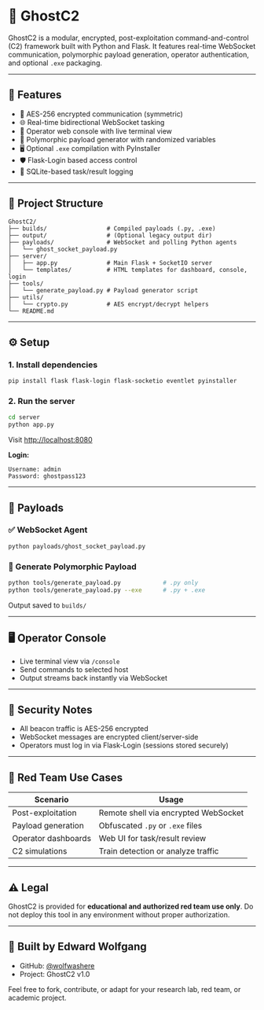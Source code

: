 # 👻 GhostC2

GhostC2 is a modular, encrypted, post-exploitation command-and-control (C2) framework built with Python and Flask. It features real-time WebSocket communication, polymorphic payload generation, operator authentication, and optional `.exe` packaging.

---

## 🚀 Features

- 🔐 AES-256 encrypted communication (symmetric)
- 🌐 Real-time bidirectional WebSocket tasking
- 🧠 Operator web console with live terminal view
- 🧬 Polymorphic payload generator with randomized variables
- 🖥️ Optional `.exe` compilation with PyInstaller
- 🛡️ Flask-Login based access control
- 🧾 SQLite-based task/result logging

---

## 📁 Project Structure

```
GhostC2/
├── builds/                 # Compiled payloads (.py, .exe)
├── output/                 # (Optional legacy output dir)
├── payloads/               # WebSocket and polling Python agents
│   └── ghost_socket_payload.py
├── server/
│   ├── app.py              # Main Flask + SocketIO server
│   └── templates/          # HTML templates for dashboard, console, login
├── tools/
│   └── generate_payload.py # Payload generator script
├── utils/
│   └── crypto.py           # AES encrypt/decrypt helpers
└── README.md
```

---

## ⚙️ Setup

### 1. Install dependencies
```bash
pip install flask flask-login flask-socketio eventlet pyinstaller
```

### 2. Run the server
```bash
cd server
python app.py
```

Visit [http://localhost:8080](http://localhost:8080)

**Login:**
```
Username: admin
Password: ghostpass123
```

---

## 👾 Payloads

### ✅ WebSocket Agent
```bash
python payloads/ghost_socket_payload.py
```

### 🧬 Generate Polymorphic Payload
```bash
python tools/generate_payload.py            # .py only
python tools/generate_payload.py --exe      # .py + .exe
```

Output saved to `builds/`

---

## 🖥️ Operator Console

- Live terminal view via `/console`
- Send commands to selected host
- Output streams back instantly via WebSocket

---

## 🔐 Security Notes

- All beacon traffic is AES-256 encrypted
- WebSocket messages are encrypted client/server-side
- Operators must log in via Flask-Login (sessions stored securely)

---

## 🧪 Red Team Use Cases

| Scenario              | Usage                                    |
|----------------------|------------------------------------------|
| Post-exploitation    | Remote shell via encrypted WebSocket     |
| Payload generation   | Obfuscated `.py` or `.exe` files         |
| Operator dashboards  | Web UI for task/result review            |
| C2 simulations       | Train detection or analyze traffic       |

---

## ⚠️ Legal

GhostC2 is provided for **educational and authorized red team use only**. Do not deploy this tool in any environment without proper authorization.

---

## 🧠 Built by Edward Wolfgang

- GitHub: [@wolfwashere](https://github.com/wolfwashere)
- Project: GhostC2 v1.0

Feel free to fork, contribute, or adapt for your research lab, red team, or academic project.
